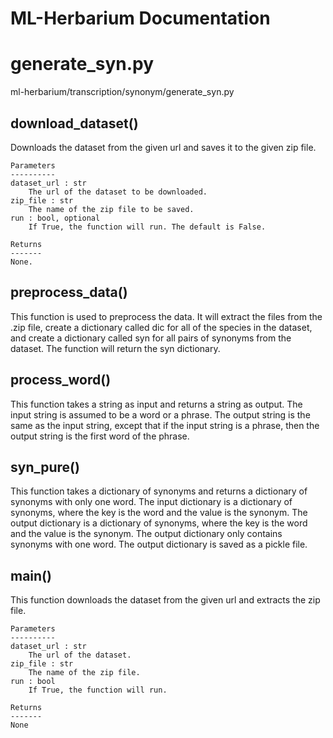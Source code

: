 # ML-Herbarium Documentation

# generate_syn.py

ml-herbarium/transcription/synonym/generate_syn.py

## download_dataset()

Downloads the dataset from the given url and saves it to the given zip file.
```
Parameters
----------
dataset_url : str
    The url of the dataset to be downloaded.
zip_file : str
    The name of the zip file to be saved.
run : bool, optional
    If True, the function will run. The default is False.

Returns
-------
None.
```



## preprocess_data()

This function is used to preprocess the data.
It will extract the files from the .zip file, create a dictionary called dic for all of the species in the dataset,
and create a dictionary called syn for all pairs of synonyms from the dataset.
The function will return the syn dictionary.




## process_word()


This function takes a string as input and returns a string as output.
The input string is assumed to be a word or a phrase.
The output string is the same as the input string, except that
if the input string is a phrase, then the output string is the first
word of the phrase.



## syn_pure()


This function takes a dictionary of synonyms and returns a dictionary of synonyms with only one word.
The input dictionary is a dictionary of synonyms, where the key is the word and the value is the synonym.
The output dictionary is a dictionary of synonyms, where the key is the word and the value is the synonym.
The output dictionary only contains synonyms with one word.
The output dictionary is saved as a pickle file.




## main()

This function downloads the dataset from the given url and extracts the zip file.
```
Parameters
----------
dataset_url : str
    The url of the dataset.
zip_file : str
    The name of the zip file.
run : bool
    If True, the function will run.

Returns
-------
None

```



